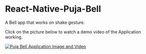 # React-Native-Puja-Bell
A Bell app that works on shake gesture.

Click on the picture below to watch a demo video of the Application working.

[![Puja Bell Application Image and Video](<img src="BellImage.jpeg " width="200" />)](https://youtu.be/PtLw6I0II68)


